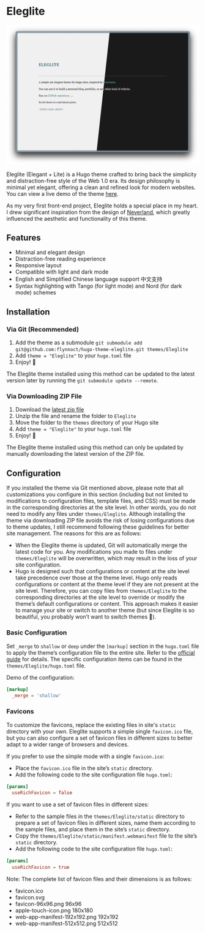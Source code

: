 # Eleglite

![Screenshot](https://raw.githubusercontent.com/flynnoct/hugo-theme-eleglite/7da37524f5f03aee254d9a03e54d02594e9e8504/images/screenshot.png)

Eleglite (Elegant + Lite) is a Hugo theme crafted to bring back the simplicity and distraction-free style of the Web 1.0 era. Its design philosophy is minimal yet elegant, offering a clean and refined look for modern websites. You can view a live demo of the theme [here](https://eleglite.flynnoct.com).

As my very first front-end project, Eleglite holds a special place in my heart. I drew significant inspiration from the design of [Neverland](https://type.cyhsu.xyz), which greatly influenced the aesthetic and functionality of this theme.

## Features

- Minimal and elegant design
- Distraction-free reading experience
- Responsive layout
- Compatible with light and dark mode
- English and Simplified Chinese language support 中文支持
- Syntax highlighting with Tango (for light mode) and Nord (for dark mode) schemes

## Installation

### Via Git (Recommended)

1. Add the theme as a submodule `git submodule add git@github.com:flynnoct/hugo-theme-eleglite.git themes/Eleglite`
2. Add `theme = "Eleglite"` to your `hugo.toml` file
3. Enjoy! 🥳

The Eleglite theme installed using this method can be updated to the latest version later by running the `git submodule update --remote`.

### Via Downloading ZIP File

1. Download the [latest zip file](https://github.com/flynnoct/hugo-theme-eleglite/archive/refs/heads/main.zip)
2. Unzip the file and rename the folder to `Eleglite`
3. Move the folder to the `themes` directory of your Hugo site
4. Add `theme = "Eleglite"` to your `hugo.toml` file
5. Enjoy! 🥳

The Eleglite theme installed using this method can only be updated by manually downloading the latest version of the ZIP file.

## Configuration

If you installed the theme via Git mentioned above, please note that all customizations you configure in this section (including but not limited to modifications to configuration files, template files, and CSS) must be made in the corresponding directories at the site level. In other words, you do not need to modify any files under `themes/Eleglite`. Although installing the theme via downloading ZIP file avoids the risk of losing configurations due to theme updates, I still recommend following these guidelines for better site management. The reasons for this are as follows:


- When the Eleglite theme is updated, Git will automatically merge the latest code for you. Any modifications you made to files under `themes/Eleglite` will be overwritten, which may result in the loss of your site configuration.
- Hugo is designed such that configurations or content at the site level take precedence over those at the theme level. Hugo only reads configurations or content at the theme level if they are not present at the site level. Therefore, you can copy files from `themes/Eleglite` to the corresponding directories at the site level to override or modify the theme’s default configurations or content. This approach makes it easier to manage your site or switch to another theme (but since Eleglite is so beautiful, you probably won’t want to switch themes 🤪).

### Basic Configuration

Set `_merge` to `shallow` or `deep` under the `[markup]` section in the `hugo.toml` file to apply the theme’s configuration file to the entire site. Refer to the [official guide](https://gohugo.io/getting-started/configuration/#merge-configuration-from-themes) for details. The specific configuration items can be found in the `themes/Eleglite/hugo.toml` file.

Demo of the configuration:

```toml
[markup]
  _merge = 'shallow'
```

### Favicons

To customize the favicons, replace the existing files in site's `static` directory with your own. Eleglite supports a simple single `favicon.ico` file, but you can also configure a set of favicon files in different sizes to better adapt to a wider range of browsers and devices.

If you prefer to use the simple mode with a single `favicon.ico`:

- Place the `favicon.ico` file in the site’s `static` directory.
- Add the following code to the site configuration file `hugo.toml`:

```toml
[params]
  useRichFavicon = false
```

If you want to use a set of favicon files in different sizes:
  
- Refer to the sample files in the `themes/Eleglite/static` directory to prepare a set of favicon files in different sizes, name them according to the sample files, and place them in the site’s `static` directory.
- Copy the `themes/Eleglite/static/manifest.webmanifest` file to the site’s `static` directory.
- Add the following code to the site configuration file `hugo.toml`:

```toml
[params]
  useRichFavicon = true
```

Note: The complete list of favicon files and their dimensions is as follows:

- favicon.ico
- favicon.svg
- favicon-96x96.png 96x96
- apple-touch-icon.png 180x180
- web-app-manifest-192x192.png 192x192
- web-app-manifest-512x512.png 512x512